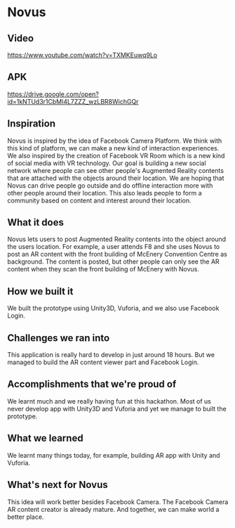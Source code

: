 # Novus

## Video
https://www.youtube.com/watch?v=TXMKEuwq9Lo

## APK
https://drive.google.com/open?id=1kNTUd3r1CbMl4L7ZZZ_wzLBR8WichGQr

## Inspiration
Novus is inspired by the idea of Facebook Camera Platform. We think with this kind of platform, we can make a new kind of interaction experiences. We also inspired by the creation of Facebook VR Room which is a new kind of social media with VR technology.
Our goal is building a new social network where people can see other people's Augmented Reality contents that are attached with the objects around their location. We are hoping that Novus can drive people go outside and do offline interaction more with other people around their location. This also leads people to form a community based on content and interest around their location.

## What it does
Novus lets users to post Augmented Reality contents into the object around the users location. For example, a user attends F8 and she uses Novus to post an AR content with the front building of McEnery Convention Centre as background. The content is posted, but other people can only see the AR content when they scan the front building of McEnery with Novus.

## How we built it
We built the prototype using Unity3D, Vuforia, and we also use Facebook Login. 

## Challenges we ran into
This application is really hard to develop in just around 18 hours. But we managed to build the AR content viewer part and Facebook Login.

## Accomplishments that we're proud of
We learnt much and we really having fun at this hackathon. Most of us never develop app with Unity3D and Vuforia and yet we manage to built the prototype.

## What we learned
We learnt many things today, for example, building AR app with Unity and Vuforia. 

## What's next for Novus
This idea will work better besides Facebook Camera. The Facebook Camera AR content creator is already mature. And together, we can make world a better place.
